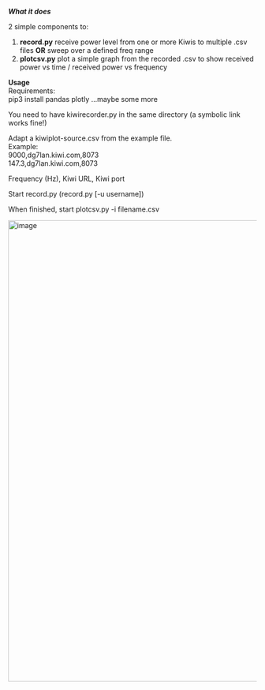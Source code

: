 ***What it does***

2 simple components to:

1. **record.py** receive power level from one or more Kiwis to multiple .csv files **OR** sweep over a defined freq range
2. **plotcsv.py** plot a simple graph from the recorded .csv to show received power vs time / received power vs frequency

**Usage**  
Requirements:  
pip3 install pandas plotly
...maybe some more

You need to have kiwirecorder.py in the same directory (a symbolic link works fine!)

Adapt a kiwiplot-source.csv from the example file.  
Example:  
9000,dg7lan.kiwi.com,8073  
147.3,dg7lan.kiwi.com,8073  

Frequency (Hz), Kiwi URL, Kiwi port

Start record.py (record.py [-u username])

When finished, start plotcsv.py -i filename.csv

<img width="935" alt="image" src="https://user-images.githubusercontent.com/20392230/210586769-3ecf6de4-95b7-42f3-8327-88d8e7eb2864.png">



